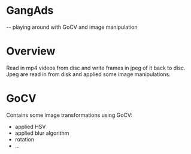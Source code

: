 # GangAds
-- playing around with GoCV and image manipulation

# Overview
Read in mp4 videos from disc and write frames in jpeg of it back to disc.
Jpeg are read in from disk and applied some image manipulations.

# GoCV
Contains some image transformations using GoCV:
- applied HSV
- applied blur algorithm
- rotation 
- ...

